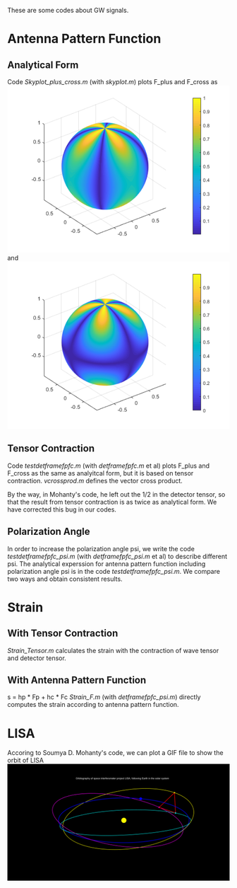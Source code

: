 These are some codes about GW signals.
# Antenna Pattern Function
## Analytical Form
Code _Skyplot_plus_cross.m_ (with _skyplot.m_) plots F_plus and F_cross as ![F_p](https://raw.githubusercontent.com/guoxiaowhu/GWSC_NAOC/main/figs/F_plus.png) and ![F_c](https://raw.githubusercontent.com/guoxiaowhu/GWSC_NAOC/main/figs/F_cross.png)

## Tensor Contraction
Code _testdetframefpfc.m_ (with _detframefpfc.m_ et al) plots F_plus and F_cross as the same as analyitcal form, but it is based on tensor contraction. _vcrossprod.m_ defines the vector cross product.

By the way, in Mohanty's code, he left out the 1/2 in the detector tensor, so that the result from tensor contraction is as twice as analytical form. We have corrected this bug in our codes. 

## Polarization Angle
In order to increase the polarization angle psi, we write the code _testdetframefpfc\_psi.m_ (with _detframefpfc\_psi.m_ et al) to describe different psi.
The analytical experssion for antenna pattern function including polarization angle psi is in the code _testdetframefpfc\_psi.m_. We compare two ways and obtain consistent results. 

# Strain
## With Tensor Contraction
_Strain\_Tensor.m_ calculates the strain with the contraction of wave tensor and detector tensor.
## With Antenna Pattern Function
s = hp * Fp + hc * Fc
_Strain\_F.m_ (with _detframefpfc_psi.m_) directly computes the strain according to antenna pattern function.

# LISA
Accoring to Soumya D. Mohanty's code, we can plot a GIF file to show the orbit of LISA
![LISA orbit](https://raw.githubusercontent.com/guoxiaowhu/GWSC_NAOC/main/figs/LISA_orbitography.gif)
